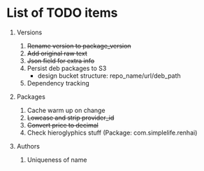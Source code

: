 List of TODO items
==================

1. Versions
    1. ~~Rename version to package_version~~
    2. ~~Add original raw text~~
    3. ~~Json field for extra info~~
    4. Persist deb packages to S3
        * design bucket structure: repo_name/url/deb_path
    5. Dependency tracking
    
2. Packages
    1. Cache warm up on change
    2. ~~Lowcase and strip provider_id~~
    3. ~~Convert price to decimal~~
    4. Check hieroglyphics stuff (Package: com.simplelife.renhai)

3. Authors
    1. Uniqueness of name